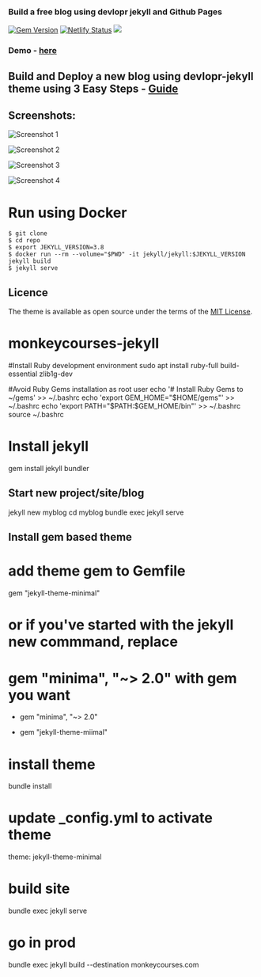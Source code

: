 

### Build a free blog using devlopr jekyll and Github Pages

[![Gem Version](https://badge.fury.io/rb/devlopr.svg)](https://badge.fury.io/rb/devlopr)
[![Netlify Status](https://api.netlify.com/api/v1/badges/4232ac2b-63e0-4c78-92e0-e95aad5ab8c3/deploy-status)](https://app.netlify.com/sites/devlopr/deploys)
![](https://ruby-gem-downloads-badge.herokuapp.com/devlopr?type=total&color=brightgreen&style=plastic)

### Demo - [here](https://devlopr.netlify.com)

## Build and Deploy a new blog using devlopr-jekyll theme using 3 Easy Steps - [Guide](https://devlopr.netlify.com/guides/2019/05/20/build-a-blog-using-devlopr-jekyll/)

## Screenshots:

![Screenshot 1](https://raw.githubusercontent.com/leemenix/devlopr-starter/master/assets/img/screenshot1.png)

![Screenshot 2](https://raw.githubusercontent.com/leemenix/devlopr-starter/master/assets/img/screenshot2.png)

![Screenshot 3](https://raw.githubusercontent.com/leemenix/devlopr-starter/master/assets/img/screenshot3.png)

![Screenshot 4](https://raw.githubusercontent.com/leemenix/devlopr-starter/master/assets/img/screenshot4.png)


# Run using Docker 

```
$ git clone 
$ cd repo
$ export JEKYLL_VERSION=3.8
$ docker run --rm --volume="$PWD" -it jekyll/jekyll:$JEKYLL_VERSION jekyll build
$ jekyll serve
```

## Licence

The theme is available as open source under the terms of the [MIT License](https://opensource.org/licenses/MIT).



# monkeycourses-jekyll
#Install Ruby development environment
sudo apt install ruby-full build-essential zlib1g-dev

#Avoid Ruby Gems installation as root user
echo '# Install Ruby Gems to ~/gems' >> ~/.bashrc
echo 'export GEM_HOME="$HOME/gems"' >> ~/.bashrc
echo 'export PATH="$PATH:$GEM_HOME/bin"' >> ~/.bashrc
source ~/.bashrc

# Install jekyll
gem install jekyll bundler

## Start new project/site/blog
jekyll new myblog
cd myblog
bundle exec jekyll serve

## Install gem based theme
# add theme gem to Gemfile
gem "jekyll-theme-minimal"
# or if you've started with the jekyll new commmand, replace
# gem "minima", "~> 2.0" with gem you want
- gem "minima", "~> 2.0"
+ gem "jekyll-theme-miimal"
# install theme
bundle install
# update _config.yml to activate theme
theme: jekyll-theme-minimal
# build site
bundle exec jekyll serve
# go in prod
bundle exec jekyll build --destination monkeycourses.com
